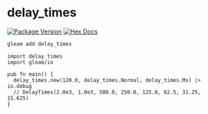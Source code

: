 # delay_times

[![Package Version](https://img.shields.io/hexpm/v/delay_times)](https://hex.pm/packages/delay_times)
[![Hex Docs](https://img.shields.io/badge/hex-docs-ffaff3)](https://hexdocs.pm/delay_times/)

```sh
gleam add delay_times
```
```gleam
import delay_times
import gleam/io

pub fn main() {
  delay_times.new(120.0, delay_times.Normal, delay_times.Ms) |> io.debug
  // DelayTimes(2.0e3, 1.0e3, 500.0, 250.0, 125.0, 62.5, 31.25, 15.625)
}
```
